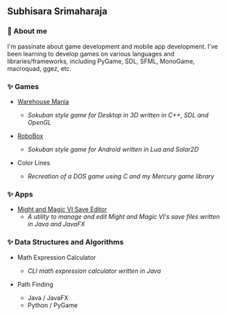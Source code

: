 ## Subhisara Srimaharaja

### 🌱 About me
I'm passinate about game development and mobile app development. I've been learning to develop games on various languages and libraries/frameworks, including PyGame, SDL, SFML, MonoGame, macroquad, ggez, etc.


### ✨ Games

  - [Warehouse Mania](https://github.com/oosubhisara/WarehouseMania)
      - *Sokuban style game for Desktop in 3D written in C++, SDL and OpenGL*
  
  - [RoboBox](https://github.com/oosubhisara/RoboBox)
    - *Sokuban style game for Android written in Lua and Solar2D*
  
  - Color Lines
    - *Recreation of a DOS game using C and my Mercury game library*


### ✨ Apps

  - [Might and Magic VI Save Editor]()
    - *A utility to manage and edit Might and Magic VI's save files written in Java and JavaFX*


### ✨ Data Structures and Algorithms

  - Math Expression Calculator
    - *CLI math expression calculator written in Java*
    
  - Path Finding
    - Java / JavaFX
    - Python / PyGame
  

